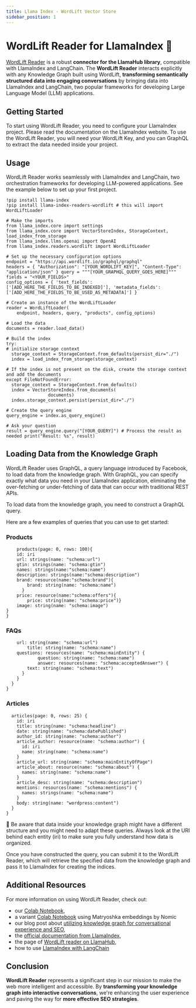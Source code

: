 ```yaml
---
title: Llama Index - WordLift Vector Store
sidebar_position: 1
---
```


# WordLift Reader for LlamaIndex 🦙
[WordLift Reader](https://llamahub.ai/l/readers/llama-index-readers-wordlift) is a robust **connector for the LlamaHub library**, compatible with LlamaIndex and LangChain. The **WordLift Reader** interacts explicitly with any Knowledge Graph built using WordLift, **transforming semantically structured data into engaging conversations** by bringing data into LlamaIndex and LangChain, two popular frameworks for developing Large Language Model (LLM) applications.

## Getting Started
To start using WordLift Reader, you need to configure your LlamaIndex project. Please read the documentation on the LlamaIndex website.
To use the WordLift Reader, you will need your WordLift Key, and you can  GraphQL to extract the data needed inside your project.

## Usage
WordLift Reader works seamlessly with LlamaIndex and LangChain, two orchestration frameworks for developing LLM-powered applications. See the example below to set up your first project.

```
!pip install llama-index
!pip install llama-index-readers-wordlift # this will import WordLiftLoader

# Make the imports
from llama_index.core import settings
from llama_index.core import VectorStoreIndex, StorageContext, load_index_from_storage
from llama_index.llms.openai import OpenAI
from llama_index.readers.wordlift import WordLiftLoader

# Set up the necessary configuration options
endpoint = "https://api.wordlift.io/graphql/graphql"
headers = { "Authorization": "[YOUR_WORDLIFT_KEY]", "Content-Type": "application/json" } query = """[YOUR_GRAPHQL_QUERY_GOES_HERE]"""
fields = "<YOUR_FIELDS>"
config_options = { 'text_fields': ['[ADD_HERE_THE_FIELDS_TO_BE_INDEXED]'], 'metadata_fields': ['[ADD_HERE_THE_FIELDS_TO_BE_USED_AS_METADATA]'] }

# Create an instance of the WordLiftLoader
reader = WordLiftLoader(
    endpoint, headers, query, "products", config_options)

# Load the data
documents = reader.load_data()

# Build the index
try:
# initialize storage context
  storage_context = StorageContext.from_defaults(persist_dir="./")
  index = load_index_from_storage(storage_context)

# If the index is not present on the disk, create the storage context and add the documents
except FileNotFoundError:
  storage_context = StorageContext.from_defaults()
  index = VectorStoreIndex.from_documents(
                documents)
  index.storage_context.persist(persist_dir="./")

# Create the query engine
query_engine = index.as_query_engine()

# Ask your question
result = query_engine.query("[YOUR_QUERY]") # Process the result as needed print("Result: %s", result)

```

## Loading Data from the Knowledge Graph
WordLift Reader uses GraphQL, a query language introduced by Facebook, to load data from the knowledge graph. With GraphQL, you can specify exactly what data you need in your LlamaIndex application, eliminating the over-fetching or under-fetching of data that can occur with traditional REST APIs.

To load data from the knowledge graph, you need to construct a GraphQL query.

Here are a few examples of queries that you can use to get started:

### Products
```query{
    products(page: 0, rows: 100){
    id: iri
    url: strings(name: "schema:url")
    gtin: strings(name: "schema:gtin")
    names: strings(name:"schema:name")
    description: strings(name:"schema:description")
    brand: resource(name:"schema:brand"){
        brand: string(name: "schema:name")
      }
    price: resource(name:"schema:offers"){
        price: string(name: "schema:price")}
    image: string(name: "schema:image")
}
}
```
### FAQs
```  faqPages{
    url: string(name: "schema:url")
		title: string(name: "schema:name")
    questions: resources(name: "schema:mainEntity") {
			question: string(name: "schema:name")
			answer: resources(name: "schema:acceptedAnswer") {
        text: string(name: "schema:text")
      }
    }
  }
}
```
### Articles
```query {
  articles(page: 0, rows: 25) {
    id: iri
    title: string(name: "schema:headline")
    date: string(name: "schema:datePublished")
    author_id: string(name: "schema:author")
    article_author: resource(name: "schema:author") {
      id: iri
      name: string(name: "schema:name")
    }
    article_url: string(name: "schema:mainEntityOfPage")
    article_about: resource(name: "schema:about") {
      names: string(name: "schema:name")
    }
    article_desc: string(name: "schema:description")
    mentions: resources(name: "schema:mentions") {
      names: strings(name: "schema:name")
    }
    body: string(name: "wordpress:content")
  }
}
```

🚨 Be aware that data inside your knowledge graph might have a different structure and you might need to adapt these queries. Always look at the URI behind each entity (iri) to make sure you fully understand how data is organized.

Once you have constructed the query, you can submit it to the WordLift Reader, which will retrieve the specified data from the knowledge graph and pass it to LlamaIndex for creating the indices.

## Additional Resources
For more information on using WordLift Reader, check out:
- our [Colab Notebook](https://wor.ai/wl-reader-demo),
- a variant [Colab Notebook](https://wor.ai/matryoshka) using Matryoshka embeddings by Nomic
- our blog post about [utilizing knowledge graph for conversational experience and SEO](https://wordlift.io/blog/en/knowledge-graph-and-llm/),
- the [official documentation from LlamaIndex](https://gpt-index.readthedocs.io/en/latest/index.html),
- the page of [WordLift reader on LlamaHub](https://llama-hub-ui.vercel.app/l/wordlift),
- how to use [LlamaIndex with LangChain](https://gpt-index.readthedocs.io/en/latest/community/integrations/using_with_langchain.html)

## Conclusion
**WordLift Reader** represents a significant step in our mission to make the web more intelligent and accessible. By **transforming your knowledge graph into interactive conversations**, we're enhancing the user experience and paving the way for **more effective SEO strategies**.
